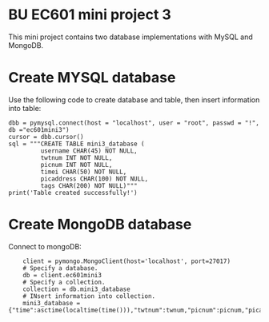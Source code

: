 
# BU EC601 mini project 3

This mini project contains two database implementations with MySQL and MongoDB.
# Create MYSQL database
Use the following code to create database and table, then insert information into table:

    dbb = pymysql.connect(host = "localhost", user = "root", passwd = "!", db ="ec601mini3")
    cursor = dbb.cursor()
    sql = """CREATE TABLE mini3_database (
             username CHAR(45) NOT NULL,
             twtnum INT NOT NULL,
             picnum INT NOT NULL,
             timei CHAR(50) NOT NULL,
             picaddress CHAR(100) NOT NULL,
             tags CHAR(200) NOT NULL)"""
    print('Table created successfully!')
    
# Create MongoDB database
Connect to mongoDB:

        client = pymongo.MongoClient(host='localhost', port=27017)
        # Specify a database.
        db = client.ec601mini3
        # Specify a collection.
        collection = db.mini3_database
        # INsert information into collection.
        mini3_database = {"time":asctime(localtime(time())),"twtnum":twnum,"picnum":picnum,"picaddress":picaddress,"tags":newtag}
